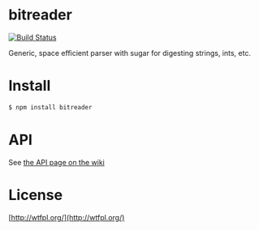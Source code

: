 # bitreader

[![Build Status](https://secure.travis-ci.org/brianloveswords/bitreader.png?branch=master)](http://travis-ci.org/brianloveswords/bitreader)

Generic, space efficient parser with sugar for digesting strings, ints, etc.

# Install

```bash
$ npm install bitreader
```

# API

See [the API page on the wiki](https://github.com/brianloveswords/bitreader/wiki/API)

# License

[http://wtfpl.org/](http://wtfpl.org/)
